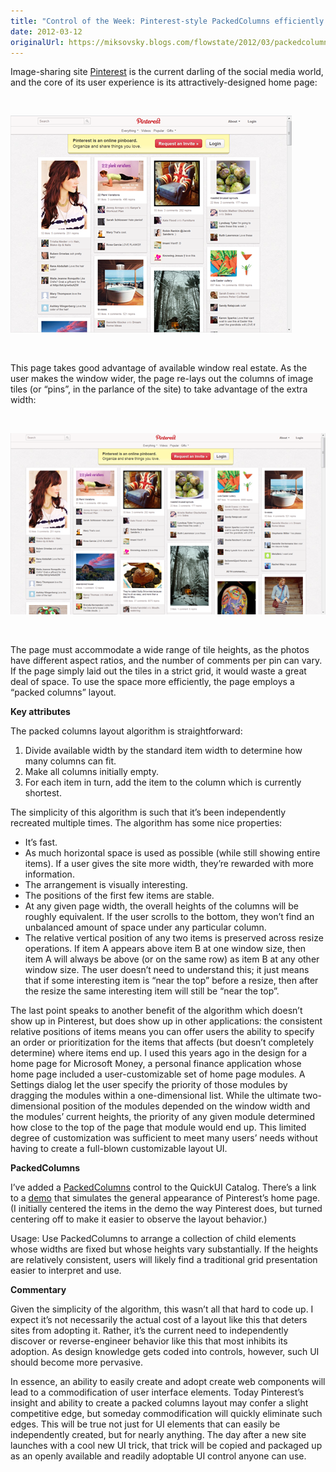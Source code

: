 ```yaml
---
title: "Control of the Week: Pinterest-style PackedColumns efficiently fills space with tiles of varying heights"
date: 2012-03-12
originalUrl: https://miksovsky.blogs.com/flowstate/2012/03/packedcolumns.html
---
```


<p>
  Image-sharing site <a href="http://pinterest.com">Pinterest</a> is the current
  darling of the social media world, and the core of its user experience is its
  attractively-designed home page:
</p>
<p>&#0160;</p>
<p>
  <img
    alt="Pinterest"
    src="/images/flowstate/6a00d83451fb6769e20163027f804d970d-pi.png"
  />
</p>
<p>&#0160;</p>
<p>
  This page takes good advantage of available window real estate. As the user
  makes the window wider, the page re-lays out the columns of image tiles (or
  “pins”, in the parlance of the site) to take advantage of the extra width:
</p>
<p>&#0160;</p>
<p>
  <img
    alt="Pinterest (Wider)"
    src="/images/flowstate/6a00d83451fb6769e201676373f8a6970b-pi.png"
  />
</p>
<p>&#0160;</p>
<p>
  The page must accommodate a wide range of tile heights, as the photos have
  different aspect ratios, and the number of comments per pin can vary. If the
  page simply laid out the tiles in a strict grid, it would waste a great deal
  of space. To use the space more efficiently, the page employs a “packed
  columns” layout.
</p>
<p><strong>Key attributes</strong></p>
<p>The packed columns layout algorithm is straightforward:</p>
<ol>
  <li>
    Divide available width by the standard item width to determine how many
    columns can fit.
  </li>
  <li>Make all columns initially empty.</li>
  <li>
    For each item in turn, add the item to the column which is currently
    shortest.
  </li>
</ol>
<p>
  The simplicity of this algorithm is such that it’s been independently
  recreated multiple times. The algorithm has some nice properties:
</p>
<ul>
  <li>It’s fast.</li>
  <li>
    As much horizontal space is used as possible (while still showing entire
    items). If a user gives the site more width, they’re rewarded with more
    information.
  </li>
  <li>The arrangement is visually interesting.</li>
  <li>The positions of the first few items are stable.</li>
  <li>
    At any given page width, the overall heights of the columns will be roughly
    equivalent. If the user scrolls to the bottom, they won’t find an unbalanced
    amount of space under any particular column.
  </li>
  <li>
    The relative vertical position of any two items is preserved across resize
    operations. If item A appears above item B at one window size, then item A
    will always be above (or on the same row) as item B at any other window
    size. The user doesn’t need to understand this; it just means that if some
    interesting item is “near the top” before a resize, then after the resize
    the same interesting item will still be “near the top”.
  </li>
</ul>
<p>
  The last point speaks to another benefit of the algorithm which doesn’t show
  up in Pinterest, but does show up in other applications: the consistent
  relative positions of items means you can offer users the ability to specify
  an order or prioritization for the items that affects (but doesn’t completely
  determine) where items end up. I used this years ago in the design for a home
  page for Microsoft Money, a personal finance application whose home page
  included a user-customizable set of home page modules. A Settings dialog let
  the user specify the priority of those modules by dragging the modules within
  a one-dimensional list. While the ultimate two-dimensional position of the
  modules depended on the window width and the modules’ current heights, the
  priority of any given module determined how close to the top of the page that
  module would end up. This limited degree of customization was sufficient to
  meet many users’ needs without having to create a full-blown customizable
  layout UI.
</p>
<p><strong>PackedColumns</strong></p>
<p>
  I’ve added a
  <a href="https://quickui.org/catalog/PackedColumns">PackedColumns</a> control
  to the QuickUI Catalog. There’s a link to a
  <a href="https://quickui.org/catalog/PackedColumns/demo.html">demo</a> that
  simulates the general appearance of Pinterest’s home page. (I initially
  centered the items in the demo the way Pinterest does, but turned centering
  off to make it easier to observe the layout behavior.)
</p>
<p>
  Usage: Use PackedColumns to arrange a collection of child elements whose
  widths are fixed but whose heights vary substantially. If the heights are
  relatively consistent, users will likely find a traditional grid presentation
  easier to interpret and use.
</p>
<p><strong>Commentary</strong></p>
<p>
  Given the simplicity of the algorithm, this wasn’t all that hard to code
  up.&#0160;I expect it’s not necessarily the actual cost of a layout like this
  that deters sites from adopting it. Rather, it’s the current need to
  independently discover or reverse-engineer behavior like this that most
  inhibits its adoption. As design knowledge gets coded into controls, however,
  such UI should become more pervasive.
</p>
<p>
  In essence, an ability to easily create and adopt create web components will
  lead to a commodification of user interface elements. Today Pinterest’s
  insight and ability to create a packed columns layout may confer a slight
  competitive edge, but someday commodification will quickly eliminate such
  edges. This will be true not just for UI elements that can easily be
  independently created, but for nearly anything. The day after a new site
  launches with a cool new UI trick, that trick will be copied and packaged up
  as an openly available and readily adoptable UI control anyone can use.
</p>
